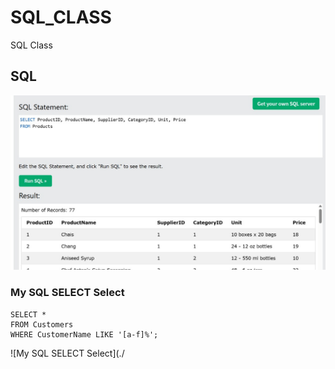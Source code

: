 # SQL_CLASS
SQL Class

## SQL
![SQL](./SQL.jpg)

### My SQL SELECT Select
```
SELECT * 
FROM Customers
WHERE CustomerName LIKE '[a-f]%';
```
![My SQL SELECT Select](./
